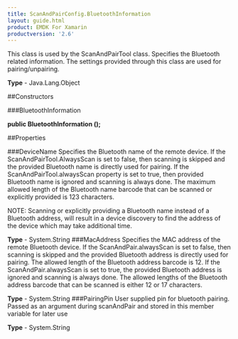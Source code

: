 ```yaml
---
title: ScanAndPairConfig.BluetoothInformation
layout: guide.html
product: EMDK For Xamarin 
productversion: '2.6' 
---
```

This class is used by the ScanAndPairTool class. Specifies the Bluetooth related information. The settings provided through this class are used for pairing/unpairing.

**Type** - Java.Lang.Object

##Constructors

###BluetoothInformation

**public BluetoothInformation ();**


        

##Properties

###DeviceName
Specifies the Bluetooth name of the remote device. If the ScanAndPairTool.AlwaysScan is set to false, then scanning is skipped and the provided Bluetooth name is directly used for pairing. If the ScanAndPairTool.alwaysScan property is set to true, then provided Bluetooth name is ignored and scanning is always done. The maximum allowed length of the Bluetooth name barcode that can be scanned or explicitly provided is 123 characters. 

NOTE: Scanning or explicitly providing a Bluetooth name instead of a Bluetooth address, will result in a device discovery to find the address of the device which may take additional time.

**Type** - System.String
###MacAddress
Specifies the MAC address of the remote Bluetooth device. If the ScanAndPair.alwaysScan is set to false, then scanning is skipped and the provided Bluetooth address is directly used for pairing. The allowed length of the Bluetooth address barcode is 12. If the ScanAndPair.alwaysScan is set to true, the provided Bluetooth address is ignored and scanning is always done. The allowed lengths of the Bluetooth address barcode that can be scanned is either 12 or 17 characters.

**Type** - System.String
###PairingPin
User supplied pin for bluetooth pairing. Passed as an argument during scanAndPair and stored in this member variable for later use

**Type** - System.String
